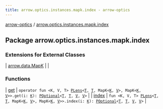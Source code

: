 ```yaml
---
title: arrow.optics.instances.mapk.index - arrow-optics
---
```


[arrow-optics](../index.html) / [arrow.optics.instances.mapk.index](./index.html)

## Package arrow.optics.instances.mapk.index

### Extensions for External Classes

| [arrow.data.MapK](arrow.data.-map-k/index.html) |  |

### Functions

| [get](get.html) | `operator fun <K, V, T> `[`PLens`](../arrow.optics/-p-lens/index.html)`<`[`T`](get.html#T)`, `[`T`](get.html#T)`, MapK<`[`K`](get.html#K)`, `[`V`](get.html#V)`>, MapK<`[`K`](get.html#K)`, `[`V`](get.html#V)`>>.get(i: `[`K`](get.html#K)`): `[`POptional`](../arrow.optics/-p-optional/index.html)`<`[`T`](get.html#T)`, `[`T`](get.html#T)`, `[`V`](get.html#V)`, `[`V`](get.html#V)`>` |
| [index](--index--.html) | `fun <K, V, T> `[`PLens`](../arrow.optics/-p-lens/index.html)`<`[`T`](--index--.html#T)`, `[`T`](--index--.html#T)`, MapK<`[`K`](--index--.html#K)`, `[`V`](--index--.html#V)`>, MapK<`[`K`](--index--.html#K)`, `[`V`](--index--.html#V)`>>.index(i: `[`K`](--index--.html#K)`): `[`POptional`](../arrow.optics/-p-optional/index.html)`<`[`T`](--index--.html#T)`, `[`T`](--index--.html#T)`, `[`V`](--index--.html#V)`, `[`V`](--index--.html#V)`>` |

